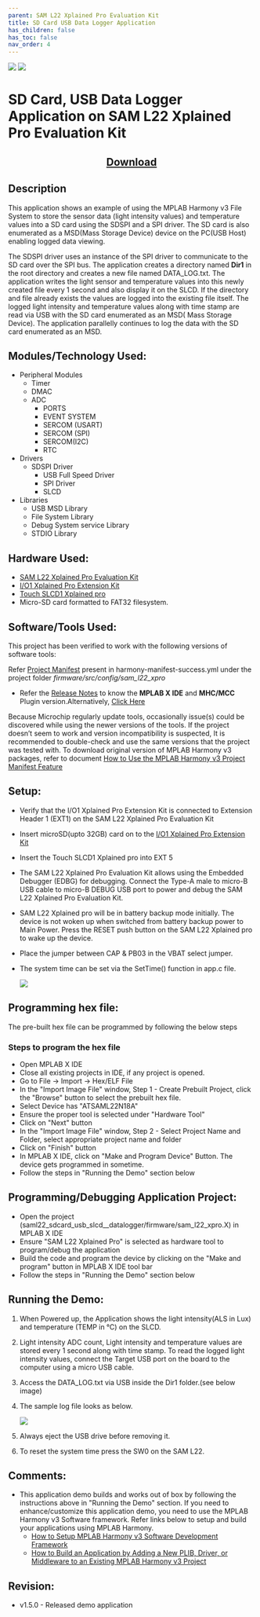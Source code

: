 ```yaml
---
parent: SAM L22 Xplained Pro Evaluation Kit
title: SD Card USB Data Logger Application
has_children: false
has_toc: false
nav_order: 4
---
```


<img src = "images/microchip_logo.png">
<img src = "images/microchip_mplab_harmony_logo_small.png">

# SD Card, USB Data Logger Application on SAM L22 Xplained Pro Evaluation Kit

<h2 align="center"> <a href="https://github.com/Microchip-MPLAB-Harmony/reference_apps/releases/latest/download/saml22_sdcard_usb_slcd_datalogger.zip" > Download </a> </h2>

## Description

This application shows an example of using the MPLAB Harmony v3 File System to store the sensor data (light intensity values) and temperature values into a SD card using the SDSPI and a SPI driver. The SD card is also enumerated as a MSD(Mass Storage Device) device on the PC(USB Host) enabling logged data viewing.

The SDSPI driver uses an instance of the SPI driver to communicate to the SD card over the SPI bus. The application creates a directory named **Dir1** in the root directory and creates a new file named DATA_LOG.txt. The application writes the light sensor and temperature values into this newly created file every 1 second and also display it on the SLCD. If the directory and file already exists the values are logged into the existing file itself. The logged light intensity and temperature values along with time stamp are read via USB with the SD card enumerated as an MSD( Mass Storage Device). The application parallelly continues to log the data with the SD card enumerated as an MSD.

## Modules/Technology Used:

- Peripheral Modules
  - Timer
  - DMAC
  - ADC
    - PORTS
    - EVENT SYSTEM
    - SERCOM (USART)
    - SERCOM (SPI)
    - SERCOM(I2C)
    - RTC
- Drivers
  - SDSPI Driver
    - USB Full Speed Driver
    - SPI Driver
    - SLCD
- Libraries
  - USB MSD Library
  - File System Library
  - Debug System service Library
  - STDIO Library

## Hardware Used:

- [SAM L22 Xplained Pro Evaluation Kit](https://www.microchip.com/en-us/development-tool/atsaml22-xpro-b)
- [I/O1 Xplained Pro Extension Kit](https://www.microchip.com/Developmenttools/ProductDetails/ATIO1-XPRO)
- [Touch SLCD1 Xplained pro](http://ww1.microchip.com/downloads/en/DeviceDoc/Atmel-42558-Touch-SLCD1-Xplained-Pro_User-Guide.pdf)
- Micro-SD card formatted to FAT32 filesystem.

## Software/Tools Used:

This project has been verified to work with the following versions of software tools:

Refer [Project Manifest](./firmware/src/config/sam_l22_xpro/harmony-manifest-success.yml) present in harmony-manifest-success.yml under the project folder *firmware/src/config/sam_l22_xpro*

- Refer the [Release Notes](../../../release_notes.md#development-tools) to know the **MPLAB X IDE** and **MHC/MCC** Plugin version.Alternatively, [Click Here](https://github.com/Microchip-MPLAB-Harmony/reference_apps/blob/master/release_notes.md#development-tools) 

Because Microchip regularly update tools, occasionally issue(s) could be discovered while using the newer versions of the tools. If the project doesn’t seem to work and version incompatibility is suspected, It is recommended to double-check and use the same versions that the project was tested with. To download original version of MPLAB Harmony v3 packages, refer to document [How to Use the MPLAB Harmony v3 Project Manifest Feature](https://ww1.microchip.com/downloads/en/DeviceDoc/How-to-Use-the-MPLAB-Harmony-v3-Project-Manifest-Feature-DS90003305.pdf)

## Setup:

- Verify that the  I/O1 Xplained Pro Extension Kit is connected to Extension Header 1 (EXT1) on the SAM L22 Xplained Pro Evaluation Kit

- Insert microSD(upto 32GB) card on to the [I/O1 Xplained Pro Extension Kit](https://www.microchip.com/developmenttools/ProductDetails/ATIO1-XPRO)

- Insert the Touch SLCD1 Xplained pro into EXT 5

- The SAM L22 Xplained Pro Evaluation Kit allows using the Embedded Debugger (EDBG) for debugging. Connect the Type-A male to micro-B USB cable to micro-B DEBUG USB port to power and debug the SAM L22 Xplained Pro Evaluation Kit.

- SAM L22 Xplained pro will be in battery backup mode initially. The device is not woken up when switched from battery backup power to Main Power. Press the RESET push button on the SAM L22 Xplained pro to wake up the device.

- Place the jumper between CAP & PB03 in the VBAT select jumper.

- The system time can be set via the SetTime() function in app.c file.
  
  ![](./images/setup.jpg)

## Programming hex file:

The pre-built hex file can be programmed by following the below steps

### Steps to program the hex file

- Open MPLAB X IDE
- Close all existing projects in IDE, if any project is opened.
- Go to File -> Import -> Hex/ELF File
- In the "Import Image File" window, Step 1 - Create Prebuilt Project, click the "Browse" button to select the prebuilt hex file.
- Select Device has "ATSAML22N18A"
- Ensure the proper tool is selected under "Hardware Tool"
- Click on "Next" button
- In the "Import Image File" window, Step 2 - Select Project Name and Folder, select appropriate project name and folder
- Click on "Finish" button
- In MPLAB X IDE, click on "Make and Program Device" Button. The device gets programmed in sometime.
- Follow the steps in "Running the Demo" section below

## Programming/Debugging Application Project:

- Open the project (saml22_sdcard_usb_slcd__datalogger/firmware/sam_l22_xpro.X) in MPLAB X IDE
- Ensure "SAM L22 Xplained Pro" is selected as hardware tool to program/debug the application
- Build the code and program the device by clicking on the "Make and program" button in MPLAB X IDE tool bar
- Follow the steps in "Running the Demo" section below

## Running the Demo:

1. When Powered up, the Application shows the light intensity(ALS in Lux) and temperature (TEMP in °C) on the SLCD.

2. Light intensity ADC count, Light intensity and temperature values are stored every 1 second along with time stamp. To read the logged light intensity values, connect the Target USB port on the board to the computer using a micro USB cable.

3. Access the DATA_LOG.txt via USB inside the Dir1 folder.(see below image)

4. The sample log file looks as below.
   
   ![](./images/logfie.JPG)

5. Always eject the USB drive before removing it.

6. To reset the system time press the SW0 on the SAM L22.

## Comments:

- This application demo builds and works out of box by following the instructions above in "Running the Demo" section. If you need to enhance/customize this application demo, you need to use the MPLAB Harmony v3 Software framework. Refer links below to setup and build your applications using MPLAB Harmony.
  - [How to Setup MPLAB Harmony v3 Software Development Framework](https://www.microchip.com/mymicrochip/filehandler.aspx?ddocname=en1000821)
  - [How to Build an Application by Adding a New PLIB, Driver, or Middleware to an Existing MPLAB Harmony v3 Project](http://ww1.microchip.com/downloads/en/DeviceDoc/How_to_Build_Application_Adding_PLIB_%20Driver_or_Middleware%20_to_MPLAB_Harmony_v3Project_DS90003253A.pdf)

## Revision:

- v1.5.0 - Released demo application
